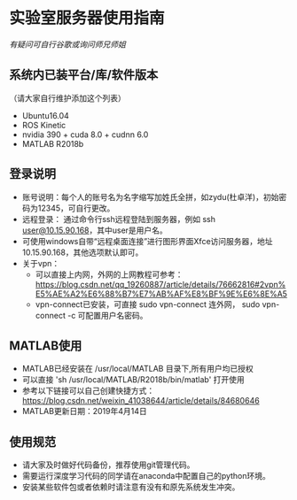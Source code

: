 # 实验室服务器使用指南

*有疑问可自行谷歌或询问师兄师姐*

## 系统内已装平台/库/软件版本

（请大家自行维护添加这个列表）

- Ubuntu16.04
- ROS Kinetic
- nvidia 390 + cuda 8.0 + cudnn 6.0
- MATLAB R2018b

## 登录说明

- 账号说明：每个人的账号名为名字缩写加姓氏全拼，如zydu(杜卓洋)，初始密码为12345，可自行更改。
- 远程登录： 通过命令行ssh远程登陆到服务器，例如 ssh user@10.15.90.168，其中user是用户名。
- 可使用windows自带“远程桌面连接”进行图形界面Xfce访问服务器，地址10.15.90.168，其他选项默认即可。
- 关于vpn：
    - 可以直接上内网，外网的上网教程可参考：https://blog.csdn.net/qq_19260887/article/details/76662816#2vpn%E5%AE%A2%E6%88%B7%E7%AB%AF%E8%BF%9E%E6%8E%A5
    - vpn-connect已安装，可直接 sudo vpn-connect 连外网， sudo vpn-connect -c 可配置用户名密码。

## MATLAB使用
- MATLAB已经安装在 /usr/local/MATLAB 目录下,所有用户均已授权  
- 可以直接 'sh /usr/local/MATLAB/R2018b/bin/matlab' 打开使用  
- 参考以下链接可以自己创建快捷方式：https://blog.csdn.net/weixin_41038644/article/details/84680646  
- MATLAB更新日期：2019年4月14日

## 使用规范

- 请大家及时做好代码备份，推荐使用git管理代码。
- 需要运行深度学习代码的同学请在anaconda中配置自己的python环境。
- 安装某些软件包或者依赖时请注意有没有和原先系统发生冲突。

